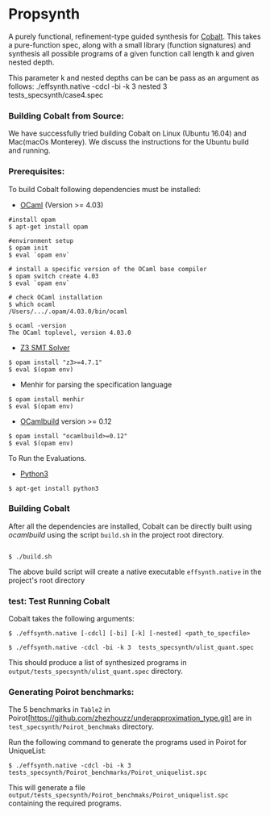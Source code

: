 # Propsynth 
A purely functional, refinement-type guided synthesis for [Cobalt](https://dl.acm.org/doi/abs/10.1145/3563310).
This takes a pure-function spec, along with a small library (function signatures) and synthesis all possible programs of a given function call length k and given nested depth.

This parameter k and nested depths can be can be pass as an argument as follows:
./effsynth.native -cdcl -bi -k 3 nested 3 tests_specsynth/case4.spec 

### Building Cobalt from Source:
We have successfully tried building Cobalt on Linux (Ubuntu 16.04) and Mac(macOs Monterey). We discuss the instructions for the Ubuntu build and running.

 ### Prerequisites:
To build Cobalt following dependencies must be installed:

*  [OCaml]() (Version >= 4.03)

```
#install opam
$ apt-get install opam

#environment setup
$ opam init
$ eval `opam env`

# install a specific version of the OCaml base compiler
$ opam switch create 4.03
$ eval `opam env`

# check OCaml installation
$ which ocaml
/Users/.../.opam/4.03.0/bin/ocaml

$ ocaml -version
The OCaml toplevel, version 4.03.0
```

*  [Z3 SMT Solver](https://github.com/Z3Prover/z3)
```
$ opam install "z3>=4.7.1"
$ eval $(opam env)
```

*  Menhir for parsing the specification language
```
$ opam install menhir
$ eval $(opam env)
```

*  [OCamlbuild](https://github.com/ocaml/ocamlbuild/) version >= 0.12
```
$ opam install "ocamlbuild>=0.12"
$ eval $(opam env)
```

To Run the Evaluations.

*  [Python3](https://www.python.org/download/releases/3.0/)
```
$ apt-get install python3
```

### Building Cobalt

After all the dependencies are installed, Cobalt can be directly built using *ocamlbuild* using the script `build.sh` in the project root directory.

```

$ ./build.sh

```

The above build script will create a native executable `effsynth.native` in the project's root directory

### test: Test Running Cobalt

Cobalt takes the following arguments: 
```
$ ./effsynth.native [-cdcl] [-bi] [-k] [-nested] <path_to_specfile>

$ ./effsynth.native -cdcl -bi -k 3  tests_specsynth/ulist_quant.spec

```
 This should produce a list of synthesized programs in 
`output/tests_specsynth/ulist_quant.spec` directory.

### Generating Poirot benchmarks:
The 5 benchmarks in `Table2` in Poirot[https://github.com/zhezhouzz/underapproximation_type.git] are in `test_specsynth/Poirot_benchmaks` directory.

Run the following command to generate the programs used in Poirot for UniqueList: 

```
$ ./effsynth.native -cdcl -bi -k 3 tests_specsynth/Poirot_benchmarks/Poirot_uniquelist.spc
```

This will generate a file `output/tests_specsynth/Poirot_benchmaks/Poirot_uniquelist.spc` containing the required programs.